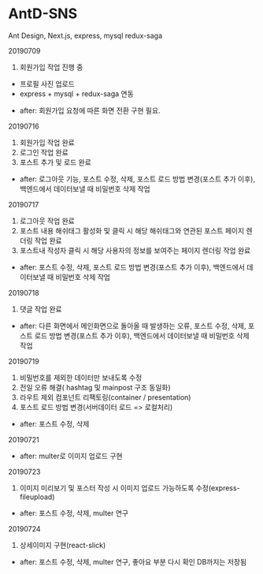 # AntD-SNS

Ant Design, Next.js, express, mysql redux-saga

20190709

1. 회원가입 작업 진행 중

- 프로필 사진 업로드
- express + mysql + redux-saga 연동

* after: 회원가입 요청에 따른 화면 전환 구현 필요.

20190716

1. 회원가입 작업 완료
2. 로그인 작업 완료
3. 포스트 추가 및 로드 완료

- after: 로그아웃 기능, 포스트 수정, 삭제, 포스트 로드 방법 변경(포스트 추가 이후), 백엔드에서 데이터보낼 때 비밀번호 삭제 작업

20190717

1. 로그아웃 작업 완료
2. 포스트 내용 해쉬태그 활성화 및 클릭 시 해당 해쉬태그와 연관된 포스트 페이지 렌더링 작업 완료
3. 포스트내 작성자 클릭 시 해당 사용자의 정보를 보여주는 페이지 렌더링 작업 완료

- after: 포스트 수정, 삭제, 포스트 로드 방법 변경(포스트 추가 이후), 백엔드에서 데이터보낼 때 비밀번호 삭제 작업

20190718

1. 댓글 작업 완료

- after: 다른 화면에서 메인화면으로 돌아올 때 발생하는 오류, 포스트 수정, 삭제, 포스트 로드 방법 변경(포스트 추가 이후), 백엔드에서 데이터보낼 때 비밀번호 삭제 작업

20190719

1. 비밀번호를 제외한 데이터만 보내도록 수정
2. 전일 오류 해결( hashtag 및 mainpost 구조 동일화)
3. 라우트 제외 컴포넌트 리팩토링(container / presentation)
4. 포스트 로드 방법 변경(서버데이터 로드 => 로컬처리)

- after: 포스트 수정, 삭제

20190721

- after: multer로 이미지 업로드 구현

20190723

1. 이미지 미리보기 및 포스터 작성 시 이미지 업로드 가능하도록 수정(express-fileupload)

- after: 포스트 수정, 삭제, multer 연구

20190724

1. 상세이미지 구현(react-slick)

- after: 포스트 수정, 삭제, multer 연구, 좋아요 부분 다시 확인 DB까지는 저장됨
